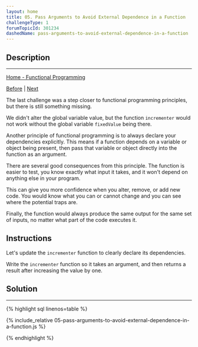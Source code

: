 ```yaml
---
layout: home
title: 05. Pass Arguments to Avoid External Dependence in a Function
challengeType: 1
forumTopicId: 301234
dashedName: pass-arguments-to-avoid-external-dependence-in-a-function
---
```


<div class="row">
<div class="columnStmt" markdown="1">

## Description
------

[Home -  Functional Programming](./README.md) 

[Before](./04-avoid-mutations-and-side-effects-using-functional-programming.md)  | [Next](./06-refactor-global-variables-out-of-functions.md) 

The last challenge was a step closer to functional programming principles, but there is still something missing.

We didn't alter the global variable value, but the function `incrementer` would not work without the global variable `fixedValue` being there.

Another principle of functional programming is to always declare your dependencies explicitly. This means if a function depends on a variable or object being present, then pass that variable or object directly into the function as an argument.

There are several good consequences from this principle. The function is easier to test, you know exactly what input it takes, and it won't depend on anything else in your program.

This can give you more confidence when you alter, remove, or add new code. You would know what you can or cannot change and you can see where the potential traps are.

Finally, the function would always produce the same output for the same set of inputs, no matter what part of the code executes it.

##  Instructions 

Let's update the `incrementer` function to clearly declare its dependencies.

Write the `incrementer` function so it takes an argument, and then returns a result after increasing the value by one.

</div>
<div class="columnSol" markdown="1">

## Solution
------

{% highlight sql linenos=table %}

{% include_relative 05-pass-arguments-to-avoid-external-dependence-in-a-function.js %}

{% endhighlight %}

</div>
</div>


